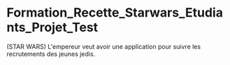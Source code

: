 # Formation_Recette_Starwars_Etudiants_Projet_Test
(STAR WARS) L'empereur veut avoir une application pour suivre les recrutements des jeunes jedis.
